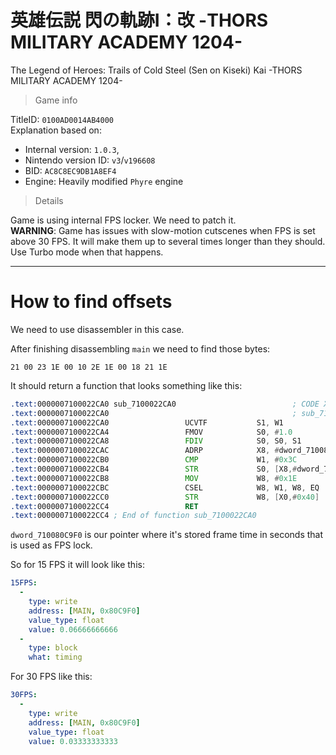 # 英雄伝説 閃の軌跡I：改 -THORS MILITARY ACADEMY 1204-
The Legend of Heroes: Trails of Cold Steel (Sen on Kiseki) Kai -THORS MILITARY ACADEMY 1204-

> Game info

TitleID: `0100AD0014AB4000`<br>
Explanation based on:
- Internal version: `1.0.3`, 
- Nintendo version ID: `v3`/`v196608`
- BID: `AC8C8EC9DB1A8EF4`
- Engine: Heavily modified `Phyre` engine

> Details

Game is using internal FPS locker. We need to patch it.<br>
**WARNING**: Game has issues with slow-motion cutscenes when FPS is set above 30 FPS. It will make them up to several times longer than they should. Use Turbo mode when that happens.

---

# How to find offsets

We need to use disassembler in this case. 

After finishing disassembling `main` we need to find those bytes:
```
21 00 23 1E 00 10 2E 1E 00 18 21 1E
```

It should return a function that looks something like this:
```asm
.text:0000007100022CA0 sub_7100022CA0                          ; CODE XREF: sub_7100127780+90↓j
.text:0000007100022CA0                                         ; sub_7100127780+158↓p ...
.text:0000007100022CA0                 UCVTF           S1, W1
.text:0000007100022CA4                 FMOV            S0, #1.0
.text:0000007100022CA8                 FDIV            S0, S0, S1
.text:0000007100022CAC                 ADRP            X8, #dword_710080C9F0@PAGE
.text:0000007100022CB0                 CMP             W1, #0x3C
.text:0000007100022CB4                 STR             S0, [X8,#dword_710080C9F0@PAGEOFF]
.text:0000007100022CB8                 MOV             W8, #0x1E
.text:0000007100022CBC                 CSEL            W8, W1, W8, EQ
.text:0000007100022CC0                 STR             W8, [X0,#0x40]
.text:0000007100022CC4                 RET
.text:0000007100022CC4 ; End of function sub_7100022CA0
```

`dword_710080C9F0` is our pointer where it's stored frame time in seconds that is used as FPS lock.

So for 15 FPS it will look like this:
```yaml
15FPS:
  -
    type: write
    address: [MAIN, 0x80C9F0]
    value_type: float
    value: 0.06666666666
  -
    type: block
    what: timing

```
For 30 FPS like this:
```yaml
30FPS:
  -
    type: write
    address: [MAIN, 0x80C9F0]
    value_type: float
    value: 0.03333333333

```
